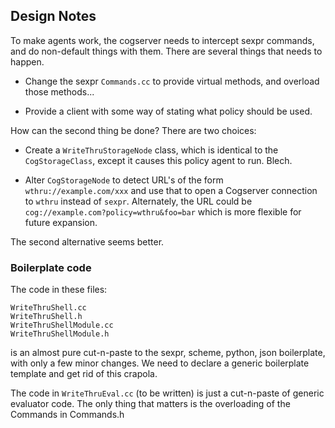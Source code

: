 
Design Notes
------------
To make agents work, the cogserver needs to intercept sexpr commands,
and do non-default things with them.  There are several things that
needs to happen.

* Change the sexpr `Commands.cc` to provide virtual methods, and
  overload those methods...

* Provide a client with some way of stating what policy should be used.

How can the second thing be done?  There are two choices:

* Create a `WriteThruStorageNode` class, which is identical to the
  `CogStorageClass`, except it causes this policy agent to run.
  Blech.

* Alter `CogStorageNode` to detect URL's of the form
  `wthru://example.com/xxx` and use that to open a Cogserver connection
  to `wthru` instead of `sexpr`.  Alternately, the URL could be
  `cog://example.com?policy=wthru&foo=bar` which is more flexible for
  future expansion.

The second alternative seems better.

### Boilerplate code
The code in these files:
```
WriteThruShell.cc
WriteThruShell.h
WriteThruShellModule.cc
WriteThruShellModule.h
```
is an almost pure cut-n-paste to the sexpr, scheme, python, json
boilerplate, with only a few minor changes.  We need to declare a
generic boilerplate template and get rid of this crapola.

The code in `WriteThruEval.cc` (to be written) is just a cut-n-paste
of generic evaluator code. The only thing that matters is the
overloading of the Commands in Commands.h
